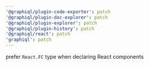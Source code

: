 ```yaml
---
'@graphiql/plugin-code-exporter': patch
'@graphiql/plugin-doc-explorer': patch
'@graphiql/plugin-explorer': patch
'@graphiql/plugin-history': patch
'@graphiql/react': patch
'graphiql': patch
---
```


prefer `React.FC` type when declaring React components
